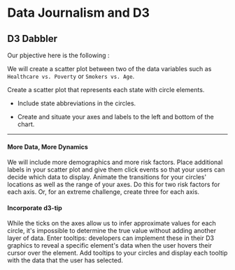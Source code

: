 # Data Journalism and D3
## D3 Dabbler


Our pbjective here is the following :

We will create a scatter plot between two of the data variables such as `Healthcare vs. Poverty` or `Smokers vs. Age`.

Create a scatter plot that represents each state with circle elements.

* Include state abbreviations in the circles.

* Create and situate your axes and labels to the left and bottom of the chart.

- - -

#### More Data, More Dynamics

We will include more demographics and more risk factors. Place additional labels in your scatter plot and give them click events so that your users can decide which data to display. Animate the transitions for your circles' locations as well as the range of your axes. Do this for two risk factors for each axis. Or, for an extreme challenge, create three for each axis.

#### Incorporate d3-tip

While the ticks on the axes allow us to infer approximate values for each circle, it's impossible to determine the true value without adding another layer of data. Enter tooltips: developers can implement these in their D3 graphics to reveal a specific element's data when the user hovers their cursor over the element. Add tooltips to your circles and display each tooltip with the data that the user has selected.
